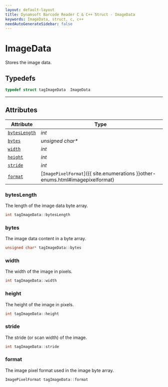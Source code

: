 ```yaml
---
layout: default-layout
title: Dynamsoft Barcode Reader C & C++ Struct - ImageData
keywords: ImageData, struct, c, c++
needAutoGenerateSidebar: false
---
```



# ImageData
Stores the image data.  

## Typedefs

```cpp
typedef struct tagImageData  ImageData
```

---

## Attributes
    
| Attribute | Type |
|---------- | ---- |
| [`bytesLength`](#byteslength) | *int* |
| [`bytes`](#bytes) | *unsigned char\** |
| [`width`](#width) | *int* |
| [`height`](#height) | *int* |
| [`stride`](#stride) | *int* |
| [`format`](#format) | [`ImagePixelFormat`]({{ site.enumerations }}other-enums.html#imagepixelformat) |


### bytesLength
The length of the image data byte array. 
```cpp
int tagImageData::bytesLength
```
### bytes
The image data content in a byte array. 
```cpp
unsigned char* tagImageData::bytes
```

### width
The width of the image in pixels.  
```cpp
int tagImageData::width
```

### height
The height of the image in pixels.  
```cpp
int tagImageData::height
```

### stride
The stride (or scan width) of the image. 
```cpp
int tagImageData::stride
```

### format
The image pixel format used in the image byte array. 
```cpp
ImagePixelFormat tagImageData::format
```
  

